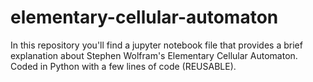# elementary-cellular-automaton

In this repository you'll find a jupyter notebook file that provides a brief explanation about Stephen Wolfram's Elementary Cellular Automaton. Coded in Python with a few lines of code (REUSABLE).
